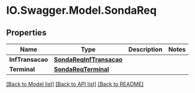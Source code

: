 # IO.Swagger.Model.SondaReq
## Properties

Name | Type | Description | Notes
------------ | ------------- | ------------- | -------------
**InfTransacao** | [**SondaReqInfTransacao**](SondaReqInfTransacao.md) |  | 
**Terminal** | [**SondaReqTerminal**](SondaReqTerminal.md) |  | 

[[Back to Model list]](../README.md#documentation-for-models) [[Back to API list]](../README.md#documentation-for-api-endpoints) [[Back to README]](../README.md)


